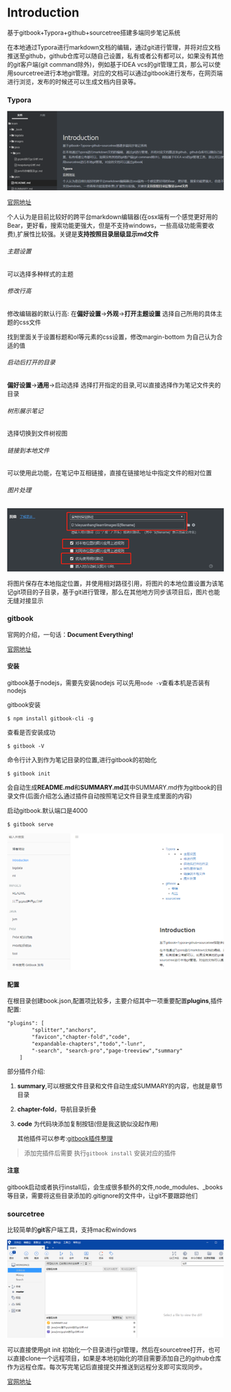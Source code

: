 # Introduction

基于gitbook+Typora+github+sourcetree搭建多端同步笔记系统

在本地通过Typora进行markdown文档的编辑，通过git进行管理，并将对应文档推送至github，github仓库可以随自己设置，私有或者公有都可以，如果没有其他的git客户端(git command除外)，例如基于IDEA vcs的git管理工具，那么可以使用sourcetree进行本地git管理。对应的文档可以通过gitbook进行发布，在网页端进行浏览，发布的时候还可以生成文档内目录等。

### Typora

![image-20191024124940502](images/README/image-20191024124940502.png)

[官网地址](http://support.typora.io/)

个人认为是目前比较好的跨平台markdown编辑器(在osx端有一个感觉更好用的Bear，更好看，搜索功能更强大，但是不支持windows，一些高级功能需要收费),扩展性比较强。关键是**支持按照目录层级显示md文件**

###### 主题设置

可以选择多种样式的主题

###### 修改行高

修改编辑器的默认行高: 在**偏好设置**->**外观**->**打开主题设置** 选择自己所用的具体主题的css文件

找到里面关于设置标题和ol等元素的css设置，修改margin-bottom 为自己认为合适的值

###### 启动后打开的目录

**偏好设置**->**通用**->启动选择 选择打开指定的目录,可以直接选择作为笔记文件夹的目录

###### 树形展示笔记

选择切换到文件树视图

###### 链接到本地文件

可以使用此功能，在笔记中互相链接，直接在链接地址中指定文件的相对位置

###### 图片处理

![1571796314019](images/README/1571796314019.png)

将图片保存在本地指定位置，并使用相对路径引用，将图片的本地位置设置为该笔记git项目的子目录，基于git进行管理，那么在其他地方同步该项目后，图片也能无缝对接显示

### gitbook

官网的介绍，一句话：**Document Everything!**

[官网地址](https://docs.gitbook.com/)

#### 安装

gitbook基于nodejs，需要先安装nodejs 可以先用`node -v`查看本机是否装有nodejs

gitbook安装

```shell
$ npm install gitbook-cli -g
```

查看是否安装成功

```shell
$ gitbook -V
```

命令行计入到作为笔记目录的位置,进行gitbook的初始化

```shell
$ gitbook init
```

会自动生成**README.md**和**SUMMARY.md**其中SUMMARY.md作为gitbook的目录文件(后面介绍怎么通过插件自动按照笔记文件目录生成里面的内容)

启动gitbook.默认端口是4000

```shell
$ gitbook serve 
```

<img src="images/README/image-20191024130907897.png" alt="image-20191024130907897" style="zoom:50%;" />

#### 配置

在根目录创建book.json,配置项比较多，主要介绍其中一项重要配置**plugins**,插件配置:

```
"plugins": [
        "splitter","anchors",
        "favicon","chapter-fold","code",
        "expandable-chapters","todo","-lunr", 
        "-search", "search-pro","page-treeview","summary"
    ]
```

部分插件介绍:

1. **summary**,可以根据文件目录和文件自动生成SUMMARY的内容，也就是章节目录

2.  **chapter-fold**，导航目录折叠

3. **code**  为代码块添加复制按钮(但是我这貌似没起作用)

   其他插件可以参考:[gitbook插件整理](https://www.jianshu.com/p/427b8bb066e6)

> 添加完插件后需要 执行`gitbook install` 安装对应的插件

#### 注意

gitbook启动或者执行install后，会生成很多额外的文件,node_modules、_books等目录，需要将这些目录添加的.gitignore的文件中，让git不要跟踪他们

### sourcetree

比较简单的**git**客户端工具，支持mac和windows

![image-20191024125118209](images/README/image-20191024125118209.png)

可以直接使用git init 初始化一个目录进行git管理，然后在sourcetree打开，也可以直接clone一个远程项目，如果是本地初始化的项目需要添加自己的github仓库作为远程仓库。每次写完笔记后直接提交并推送到远程分支即可实现同步。

[官网地址](https://www.sourcetreeapp.com/)





